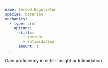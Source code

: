 ```yaml
---
name: Shrewd Negotiator
species: batarian
mechanics:
  - type: prof
    options:
      skills:
        - insight
        - intimidation
      amount: 1
---
```

Gain proficiency in either Insight or Intimidation.
